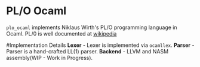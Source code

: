 # PL/O Ocaml
`plo_ocaml` implements Niklaus Wirth's PL/O programming language in Ocaml. PL/0 is well documented at [wikipedia](https://en.wikipedia.org/wiki/PL/0)

#Implementation Details 
**Lexer** - Lexer is implemented via `ocamllex`.
**Parser** - Parser is a hand-crafted LL(1) parser.
**Backend** - LLVM and NASM assembly(WIP - Work in Progress).
